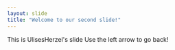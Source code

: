 ```yaml
---
layout: slide
title: "Welcome to our second slide!"
---
```

This is UlisesHerzel's slide
Use the left arrow to go back!
